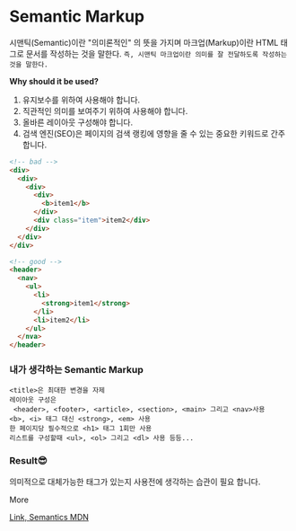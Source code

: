 # Semantic Markup

시맨틱(Semantic)이란 "의미론적인" 의 뜻을 가지며 마크업(Markup)이란 HTML 태그로 문서를 작성하는 것을 말한다.
`즉, 시맨틱 마크업이란 의미를 잘 전달하도록 작성하는 것을 말한다.`

**Why should it be used?**

1. 유지보수를 위하여 사용해야 합니다.
2. 직관적인 의미를 보여주기 위하여 사용해야 합니다.
3. 올바른 레이아웃 구성해야 합니다.
4. 검색 엔진(SEO)은 페이지의 검색 랭킹에 영향을 줄 수 있는 중요한 키워드로 간주합니다.

```html
<!-- bad -->
<div>
  <div>
    <div>
      <div>
        <b>item1</b>
      </div>
      <div class="item">item2</div>
    </div>
  </div>
</div>
```

```html
<!-- good -->
<header>
  <nav>
    <ul>
      <li>
        <strong>item1</strong>
      </li>
      <li>item2</li>
    </ul>
  </nva>
</header>
```

### 내가 생각하는 Semantic Markup

```
<title>은 최대한 변경을 자제
레이아웃 구성은
 <header>, <footer>, <article>, <section>, <main> 그리고 <nav>사용
<b>, <i> 태그 대신 <strong>, <em> 사용
한 페이지당 필수적으로 <h1> 태그 1회만 사용
리스트를 구성할때 <ul>, <ol> 그리고 <dl> 사용 등등...
```

### Result😎

의미적으로 대체가능한 태그가 있는지 사용전에 생각하는 습관이 필요 합니다.

More

[Link, Semantics MDN](https://developer.mozilla.org/en-US/docs/Glossary/Semantics)
